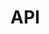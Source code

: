 # API

<!-- Lo que se espera de esta sección:
Explicación de lo que se ve en las [Tabs de API](https://sui-components.vercel.app/workbench/atom/button/documentation/api) y best practices de cómo escribir una descripción útil -->